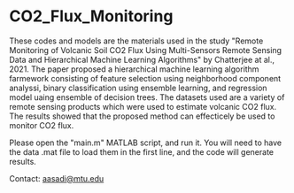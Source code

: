 # CO2_Flux_Monitoring

These codes and models are the materials used in the study "Remote Monitoring of Volcanic Soil CO2 Flux Using Multi-Sensors Remote Sensing Data and Hierarchical Machine Learning Algorithms" by Chatterjee at al., 2021. The paper proposed a hierarchical machine learning algorithm farmework consisting of feature selection using neighborhood component analyssi, binary classification using ensemble learning, and regression model uaing ensemble of decision trees. The datasets used are a variety of remote sensing products which were used to estimate volcanic CO2 flux. The results showed that the proposed method can effecticely be used to monitor CO2 flux.

Please open the "main.m" MATLAB script, and run it. You will need to have the data .mat file to load them in the first line, and the code will generate results.

Contact: aasadi@mtu.edu

